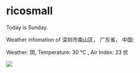 # ricosmall

Today is Sunday.

Weather infomation of 深圳市南山区， 广东省， 中国: 

Weather: 阴, Temperature: 30 ℃ , Air Index: 23 优

<img src="https://github-readme-stats.vercel.app/api?username=ricosmall&show_icons=true" />
